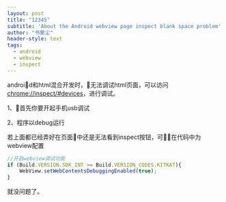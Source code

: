 ```yaml
---
layout: post
title: "12345"
subtitle: 'About the Android webview page inspect blank space problem'
author: "书蒙尘"
header-style: text
tags:
  - android
  - webview
  - inspect
---
```


android和html混合开发时，无法调试html页面，可以访问[chrome://inspect/#devices](chrome://inspect/#devices)，进行调试。


1、首先你要开起手机usb调试


2、程序以debug运行


若上面都已经弄好在页面中还是无法看到inspect按钮，可在代码中为webview配置
```js
//开启webview调试功能
if (Build.VERSION.SDK_INT >= Build.VERSION_CODES.KITKAT){
    WebView.setWebContentsDebuggingEnabled(true);
}
```
就没问题了。